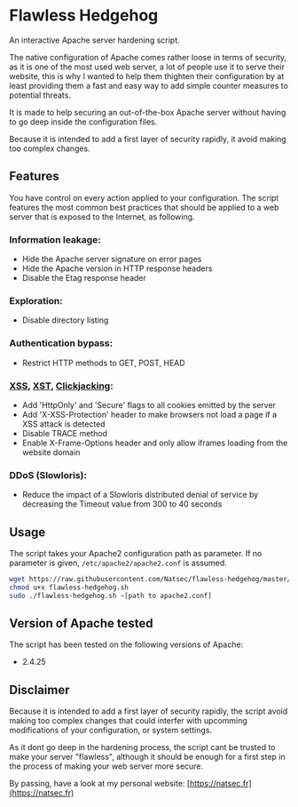 # Flawless Hedgehog
An interactive Apache server hardening script.

The native configuration of Apache comes rather loose in terms of security, as it is one of the most used web server, a lot of people use it to serve their website, this is why I wanted to help them thighten their configuration by at least providing them a fast and easy way to add simple counter measures to potential threats.

It is made to help securing an out-of-the-box Apache server without having to go deep inside the configuration files.

Because it is intended to add a first layer of security rapidly, it avoid making too complex changes.

## Features
You have control on every action applied to your configuration.
The script features the most common best practices that should be applied to a web server that is exposed to the Internet, as following.

### Information leakage:
- Hide the Apache server signature on error pages
- Hide the Apache version in HTTP response headers
- Disable the Etag response header

### Exploration:
- Disable directory listing

### Authentication bypass:
- Restrict HTTP methods to GET, POST, HEAD

### [XSS](https://www.owasp.org/index.php/Cross-site_Scripting_(XSS)), [XST](https://www.owasp.org/index.php/Cross_Site_Tracing), [Clickjacking](https://www.owasp.org/index.php/Clickjacking):
- Add 'HttpOnly' and 'Secure' flags to all cookies emitted by the server
- Add 'X-XSS-Protection' header to make browsers not load a page if a XSS attack is detected
- Disable TRACE method
- Enable X-Frame-Options header and only allow iframes loading from the website domain

### DDoS (Slowloris):
- Reduce the impact of a Slowloris distributed denial of service by decreasing the Timeout value from 300 to 40 seconds


## Usage
The script takes your Apache2 configuration path as parameter. If no parameter is given, `/etc/apache2/apache2.conf` is assumed.
```bash
wget https://raw.githubusercontent.com/Natsec/flawless-hedgehog/master/flawless-hedgehog.sh
chmod u+x flawless-hedgehog.sh
sudo ./flawless-hedgehog.sh ~[path to apache2.conf]
```

## Version of Apache tested
The script has been tested on the following versions of Apache:
- 2.4.25

## Disclaimer
Because it is intended to add a first layer of security rapidly, the script avoid making too complex changes that could interfer with upcomming modifications of your configuration, or system settings.

As it dont go deep in the hardening process, the script cant be trusted to make your server "flawless", although it should be enough for a first step in the process of making your web server more secure.

By passing, have a look at my personal website: [https://natsec.fr](https://natsec.fr)
